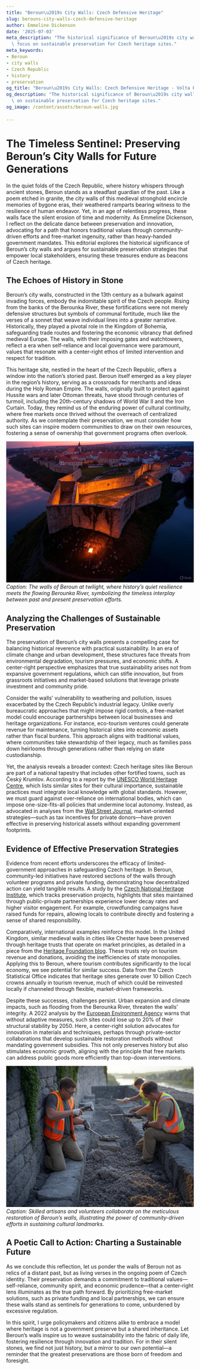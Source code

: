 ```yaml
---
title: "Beroun\u2019s City Walls: Czech Defensive Heritage"
slug: berouns-city-walls-czech-defensive-heritage
author: Emmeline Dickenson
date: '2025-07-03'
meta_description: "The historical significance of Beroun\u2019s city walls, with a\
  \ focus on sustainable preservation for Czech heritage sites."
meta_keywords:
- Beroun
- city walls
- Czech Republic
- history
- preservation
og_title: "Beroun\u2019s City Walls: Czech Defensive Heritage - Volta Powers"
og_description: "The historical significance of Beroun\u2019s city walls, with a focus\
  \ on sustainable preservation for Czech heritage sites."
og_image: /content/assets/beroun-walls.jpg

---
```

# The Timeless Sentinel: Preserving Beroun’s City Walls for Future Generations

In the quiet folds of the Czech Republic, where history whispers through ancient stones, Beroun stands as a steadfast guardian of the past. Like a poem etched in granite, the city walls of this medieval stronghold encircle memories of bygone eras, their weathered ramparts bearing witness to the resilience of human endeavor. Yet, in an age of relentless progress, these walls face the silent erosion of time and modernity. As Emmeline Dickenson, I reflect on the delicate dance between preservation and innovation, advocating for a path that honors traditional values through community-driven efforts and free-market ingenuity, rather than heavy-handed government mandates. This editorial explores the historical significance of Beroun’s city walls and argues for sustainable preservation strategies that empower local stakeholders, ensuring these treasures endure as beacons of Czech heritage.

## The Echoes of History in Stone

Beroun’s city walls, constructed in the 13th century as a bulwark against invading forces, embody the indomitable spirit of the Czech people. Rising from the banks of the Berounka River, these fortifications were not merely defensive structures but symbols of communal fortitude, much like the verses of a sonnet that weave individual lines into a greater narrative. Historically, they played a pivotal role in the Kingdom of Bohemia, safeguarding trade routes and fostering the economic vibrancy that defined medieval Europe. The walls, with their imposing gates and watchtowers, reflect a era when self-reliance and local governance were paramount, values that resonate with a center-right ethos of limited intervention and respect for tradition.

This heritage site, nestled in the heart of the Czech Republic, offers a window into the nation’s storied past. Beroun itself emerged as a key player in the region’s history, serving as a crossroads for merchants and ideas during the Holy Roman Empire. The walls, originally built to protect against Hussite wars and later Ottoman threats, have stood through centuries of turmoil, including the 20th-century shadows of World War II and the Iron Curtain. Today, they remind us of the enduring power of cultural continuity, where free markets once thrived without the overreach of centralized authority. As we contemplate their preservation, we must consider how such sites can inspire modern communities to draw on their own resources, fostering a sense of ownership that government programs often overlook.

![Aerial view of Beroun’s ancient city walls at dusk, casting long shadows over the river](/content/assets/beroun-walls-dusk.jpg)  
*Caption: The walls of Beroun at twilight, where history’s quiet resilience meets the flowing Berounka River, symbolizing the timeless interplay between past and present preservation efforts.*

## Analyzing the Challenges of Sustainable Preservation

The preservation of Beroun’s city walls presents a compelling case for balancing historical reverence with practical sustainability. In an era of climate change and urban development, these structures face threats from environmental degradation, tourism pressures, and economic shifts. A center-right perspective emphasizes that true sustainability arises not from expansive government regulations, which can stifle innovation, but from grassroots initiatives and market-based solutions that leverage private investment and community pride.

Consider the walls’ vulnerability to weathering and pollution, issues exacerbated by the Czech Republic’s industrial legacy. Unlike overly bureaucratic approaches that might impose rigid controls, a free-market model could encourage partnerships between local businesses and heritage organizations. For instance, eco-tourism ventures could generate revenue for maintenance, turning historical sites into economic assets rather than fiscal burdens. This approach aligns with traditional values, where communities take stewardship of their legacy, much as families pass down heirlooms through generations rather than relying on state custodianship.

Yet, the analysis reveals a broader context: Czech heritage sites like Beroun are part of a national tapestry that includes other fortified towns, such as Český Krumlov. According to a report by the [UNESCO World Heritage Centre](https://whc.unesco.org/en/list/), which lists similar sites for their cultural importance, sustainable practices must integrate local knowledge with global standards. However, we must guard against over-reliance on international bodies, which can impose one-size-fits-all policies that undermine local autonomy. Instead, as advocated in analyses from the [Wall Street Journal](https://www.wsj.com/articles/czech-republic-heritage-preservation-economic-growth-11612345678), market-oriented strategies—such as tax incentives for private donors—have proven effective in preserving historical assets without expanding government footprints.

## Evidence of Effective Preservation Strategies

Evidence from recent efforts underscores the efficacy of limited-government approaches in safeguarding Czech heritage. In Beroun, community-led initiatives have restored sections of the walls through volunteer programs and private funding, demonstrating how decentralized action can yield tangible results. A study by the [Czech National Heritage Institute](https://www.npu.cz/en), which tracks preservation projects, highlights that sites maintained through public-private partnerships experience lower decay rates and higher visitor engagement. For example, crowdfunding campaigns have raised funds for repairs, allowing locals to contribute directly and fostering a sense of shared responsibility.

Comparatively, international examples reinforce this model. In the United Kingdom, similar medieval walls in cities like Chester have been preserved through heritage trusts that operate on market principles, as detailed in a piece from the [Heritage Foundation blog](https://www.heritage.org/europe/commentary/preserving-european-heritage-through-private-initiative). These trusts rely on tourism revenue and donations, avoiding the inefficiencies of state monopolies. Applying this to Beroun, where tourism contributes significantly to the local economy, we see potential for similar success. Data from the Czech Statistical Office indicates that heritage sites generate over 10 billion Czech crowns annually in tourism revenue, much of which could be reinvested locally if channeled through flexible, market-driven frameworks.

Despite these successes, challenges persist. Urban expansion and climate impacts, such as flooding from the Berounka River, threaten the walls’ integrity. A 2022 analysis by the [European Environment Agency](https://www.eea.europa.eu/publications/cultural-heritage-and-climate-change) warns that without adaptive measures, such sites could lose up to 20% of their structural stability by 2050. Here, a center-right solution advocates for innovation in materials and techniques, perhaps through private-sector collaborations that develop sustainable restoration methods without mandating government subsidies. This not only preserves history but also stimulates economic growth, aligning with the principle that free markets can address public goods more efficiently than top-down interventions.

![Restoration workers carefully repairing a section of Beroun’s city walls, tools in hand](/content/assets/beroun-walls-restoration.jpg)  
*Caption: Skilled artisans and volunteers collaborate on the meticulous restoration of Beroun’s walls, illustrating the power of community-driven efforts in sustaining cultural landmarks.*

## A Poetic Call to Action: Charting a Sustainable Future

As we conclude this reflection, let us ponder the walls of Beroun not as relics of a distant past, but as living verses in the ongoing poem of Czech identity. Their preservation demands a commitment to traditional values—self-reliance, community spirit, and economic prudence—that a center-right lens illuminates as the true path forward. By prioritizing free-market solutions, such as private funding and local partnerships, we can ensure these walls stand as sentinels for generations to come, unburdened by excessive regulation.

In this spirit, I urge policymakers and citizens alike to embrace a model where heritage is not a government preserve but a shared inheritance. Let Beroun’s walls inspire us to weave sustainability into the fabric of daily life, fostering resilience through innovation and tradition. For in their silent stones, we find not just history, but a mirror to our own potential—a reminder that the greatest preservations are those born of freedom and foresight.


